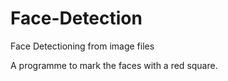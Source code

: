 # Face-Detection
Face Detectioning from image files

A programme to mark the faces with a red square. 

